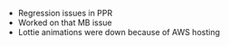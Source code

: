 - Regression issues in PPR 
- Worked on that MB issue
- Lottie animations were down because of AWS hosting